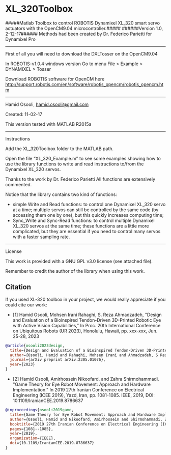 XL_320Toolbox
========

#####Matlab Toolbox to control ROBOTIS Dynamixel XL_320 smart servo actuators with the OpenCM9.04 microcontroller.#####
######Version 1.0, 2-12-17######
Methods had been created by Dr. Federico Parietti for Dynamixel Pro

--------

First of all you will need to download the DXLTosser on the OpenCM9.04 

In ROBOTIS-v1.0.4 windows version Go to menu File > Example > DYNAMIXEL > Tosser

Download ROBOTIS software for OpenCM here http://support.robotis.com/en/software/robotis_opencm/robotis_opencm.htm

--------

Hamid Osooli, hamid.osooli@gmail.com

Created: 11-02-17

This version tested with MATLAB R2015a  

--------

Instructions

Add the XL_320Toolbox folder to the MATLAB path.

Open the file “XL_320_Example.m” to see some examples showing how to use the library functions to
write and read instructions to/from the Dynamixel XL_320 servos.

Thanks to the work by Dr. Federico Parietti All functions are extensively commented.

Notice that the library contains two kind of functions:
-	simple Write and Read functions: to control one Dynamixel XL_320  servo at a time; multiple servos can
still be controlled by the same code (by accessing them one by one), but this quickly increases computing
time;
-	Sync_Write and Sync-Read functions: to control multiple Dynamixel XL_320 servos at the same time; these
functions are a little more complicated, but they are essential if you need to control many servos with a faster sampling rate. 

--------

License

This work is provided with a GNU GPL v3.0 license (see attached file).

Remember to credit the author of the library when using this work.

## Citation

If you used XL-320 toolbox in your project, we would really appreciate if you could cite our work:

- [1] Hamid Osooli, Mohsen Irani Rahaghi, S. Reza Ahmadzadeh, "Design and Evaluation of a Bioinspired Tendon-Driven 3D-Printed Robotic Eye with Active Vision Capabilities," In Proc.  20th International Conference on Ubiquitous Robots (UR 2023), Honolulu, Hawaii, pp. xxx-xxx, Jun. 25-28, 2023

```bibtex
@article{osooli2023design,
  title={Design and Evaluation of a Bioinspired Tendon-Driven 3D-Printed Robotic Eye with Active Vision Capabilities},
  author={Osooli, Hamid and Rahaghi, Mohsen Irani and Ahmadzadeh, S Reza},
  journal={arXiv preprint arXiv:2305.01076},
  year={2023}
}

```

- [2] Hamid Osooli, Amirhossein Nikoofard, and Zahra Shirmohammadi. "Game Theory for Eye Robot Movement: Approach and Hardware Implementation." In 2019 27th Iranian Conference on Electrical Engineering (ICEE 2019), Yazd, Iran, pp. 1081-1085. IEEE, 2019, DOI: 10.1109/IranianCEE.2019.8786637

```bibtex
@inproceedings{osooli2019game,
  title={Game Theory for Eye Robot Movement: Approach and Hardware Implementation},
  author={Osooli, Hamid and Nikoofard, Amirhossein and Shirmohammadi, Zahra},
  booktitle={2019 27th Iranian Conference on Electrical Engineering (ICEE)},
  pages={1081--1085},
  year={2019},
  organization={IEEE},
  doi={10.1109/IranianCEE.2019.8786637}
}

```


